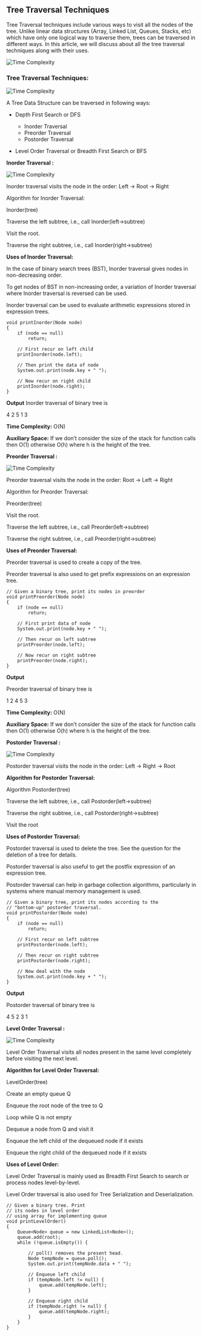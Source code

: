 ## Tree Traversal Techniques

Tree Traversal techniques include various ways to visit all the nodes of the tree. Unlike linear data structures (Array, Linked List, Queues, Stacks, etc) which have only one logical way to traverse them, trees can be traversed in different ways. In this article, we will discuss about all the tree traversal techniques along with their uses.

![Time Complexity](images/Tree-Traversal-Techniques-(1).webp)

### Tree Traversal Techniques:

![Time Complexity](images/Tree-Traversal-Techniques.webp)

A Tree Data Structure can be traversed in following ways:

- Depth First Search or DFS
  - Inorder Traversal
  - Preorder Traversal
  - Postorder Traversal

- Level Order Traversal or Breadth First Search or BFS

**Inorder Traversal :**

![Time Complexity](images/Preorder-Traversal-of-Binary-Tree.webp)

Inorder traversal visits the node in the order: Left -> Root -> Right

Algorithm for Inorder Traversal:

Inorder(tree)

Traverse the left subtree, i.e., call Inorder(left->subtree)

Visit the root.

Traverse the right subtree, i.e., call Inorder(right->subtree)

**Uses of Inorder Traversal:**

In the case of binary search trees (BST), Inorder traversal gives nodes in non-decreasing order.

To get nodes of BST in non-increasing order, a variation of Inorder traversal where Inorder traversal is reversed can be used.

Inorder traversal can be used to evaluate arithmetic expressions stored in expression trees.

```
void printInorder(Node node)
{
    if (node == null)
        return;

    // First recur on left child
    printInorder(node.left);

    // Then print the data of node
    System.out.print(node.key + " ");

    // Now recur on right child
    printInorder(node.right);
}
```


**Output**
Inorder traversal of binary tree is 

4 2 5 1 3 

**Time Complexity:** O(N)

**Auxiliary Space:** If we don’t consider the size of the stack for function calls then O(1) otherwise O(h) where h is the height of the tree.



**Preorder Traversal :**

![Time Complexity](images/Inorder-Traversal-of-Binary-Tree.webp)

Preorder traversal visits the node in the order: Root -> Left -> Right

Algorithm for Preorder Traversal:

Preorder(tree)

Visit the root.

Traverse the left subtree, i.e., call Preorder(left->subtree)

Traverse the right subtree, i.e., call Preorder(right->subtree)

**Uses of Preorder Traversal:**

Preorder traversal is used to create a copy of the tree.

Preorder traversal is also used to get prefix expressions on an expression tree.

```
// Given a binary tree, print its nodes in preorder
void printPreorder(Node node)
{
    if (node == null)
        return;

    // First print data of node
    System.out.print(node.key + " ");

    // Then recur on left subtree
    printPreorder(node.left);

    // Now recur on right subtree
    printPreorder(node.right);
}

```


**Output**

Preorder traversal of binary tree is 

1 2 4 5 3 

**Time Complexity:** O(N)

**Auxiliary Space:** If we don’t consider the size of the stack for function calls then O(1) otherwise O(h) where h is the height of the tree.


**Postorder Traversal :**

![Time Complexity](images/Postorder-Traversal-of-Binary-Tree.webp)

Postorder traversal visits the node in the order: Left -> Right -> Root

**Algorithm for Postorder Traversal:**

Algorithm Postorder(tree)

Traverse the left subtree, i.e., call Postorder(left->subtree)

Traverse the right subtree, i.e., call Postorder(right->subtree)

Visit the root

**Uses of Postorder Traversal:**

Postorder traversal is used to delete the tree. See the question for the deletion of a tree for details.

Postorder traversal is also useful to get the postfix expression of an expression tree.

Postorder traversal can help in garbage collection algorithms, particularly in systems where manual memory management is used.

```
// Given a binary tree, print its nodes according to the
// "bottom-up" postorder traversal.
void printPostorder(Node node)
{
    if (node == null)
        return;

    // First recur on left subtree
    printPostorder(node.left);

    // Then recur on right subtree
    printPostorder(node.right);

    // Now deal with the node
    System.out.print(node.key + " ");
}

```

**Output**

Postorder traversal of binary tree is 

4 5 2 3 1 


**Level Order Traversal :**

![Time Complexity](images/Level-Order-Traversal-of-Binary-Tree.webp)

Level Order Traversal visits all nodes present in the same level completely before visiting the next level.

**Algorithm for Level Order Traversal:**

LevelOrder(tree)

Create an empty queue Q

Enqueue the root node of the tree to Q

Loop while Q is not empty

Dequeue a node from Q and visit it

Enqueue the left child of the dequeued node if it exists

Enqueue the right child of the dequeued node if it exists

**Uses of Level Order:**

Level Order Traversal is mainly used as Breadth First Search to search or process nodes level-by-level.

Level Order traversal is also used for Tree Serialization and Deserialization.

```
// Given a binary tree. Print
// its nodes in level order
// using array for implementing queue
void printLevelOrder()
{
    Queue<Node> queue = new LinkedList<Node>();
    queue.add(root);
    while (!queue.isEmpty()) {

        // poll() removes the present head.
        Node tempNode = queue.poll();
        System.out.print(tempNode.data + " ");

        // Enqueue left child
        if (tempNode.left != null) {
            queue.add(tempNode.left);
        }

        // Enqueue right child
        if (tempNode.right != null) {
            queue.add(tempNode.right);
        }
    }
}

```
